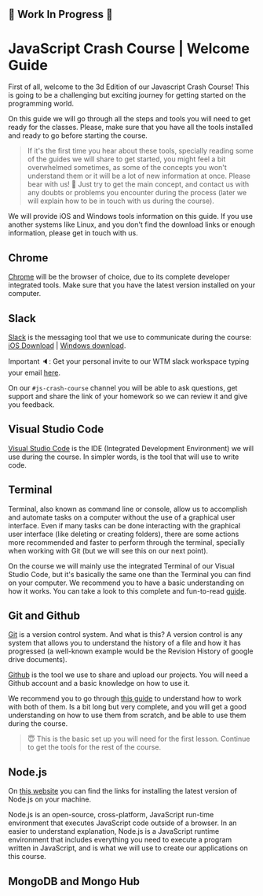 ## :construction: Work In Progress :construction: ##

# JavaScript Crash Course | Welcome Guide

First of all, welcome to the 3d Edition of our Javascript Crash Course! This is going to be a challenging but exciting journey for getting started on the programming world. 

On this guide we will go through all the steps and tools you will need to get ready for the classes. Please, make sure that you have all the tools installed and ready to go before starting the course.

> If it's the first time you hear about these tools, specially reading some of the guides we will share to get started, you might feel a bit overwhelmed sometimes, as some of the concepts you won't understand them or it will be a lot of new information at once. Please bear with us! :bear: Just try to get the main concept, and contact us with any doubts or problems you encounter during the process (later we will explain how to be in touch with us during the course).

We will provide iOS and Windows tools information on this guide. If you use another systems like Linux, and you don't find the download links or enough information, please get in touch with us.

## Chrome

[Chrome](https://www.google.com/chrome/) will be the browser of choice, due to its complete developer integrated tools. Make sure that you have the latest version installed on your computer.

## Slack

[Slack](https://slack.com/intl/en-de/) is the messaging tool that we use to communicate during the course:  [iOS Download](https://slack.com/intl/en-de/downloads/mac) | [Windows download](https://slack.com/intl/en-de/downloads/windows). 

Important :speaker:: Get your personal invite to our WTM slack workspace typing your email [here](https://slack.wtmberlin.com/).

On our `#js-crash-course` channel you will be able to ask questions, get support and share the link of your homework so we can review it and give you feedback. 

## Visual Studio Code

[Visual Studio Code](https://code.visualstudio.com/) is the IDE (Integrated Development Environment) we will use during the course. In simpler words, is the tool that will use to write code.

## Terminal

Terminal, also known as command line or console, allow us to accomplish and automate tasks on a computer without the use of a graphical user interface. Even if many tasks can be done interacting with the graphical user interface (like deleting or creating folders), there are some actions more recommended and faster to perform through the terminal, specially when working with Git (but we will see this on our next point).

On the course we will mainly use the integrated Terminal of our Visual Studio Code, but it's basically the same one than the Terminal you can find on your computer. We recommend you to have a basic understanding on how it works. You can take a look to this complete and fun-to-read [guide](https://medium.com/@grace.m.nolan/terminal-for-beginners-e492ba10902a). 

## Git and Github

[Git](https://git-scm.com/) is a version control system. And what is this? A version control is any system that allows you to understand the history of a file and how it has progressed (a well-known example would be the Revision History of google drive documents).

[Github](https://github.com/) is the tool we use to share and upload our projects. You will need a Github account and a basic knowledge on how to use it. 

We recommend you to go through [this guide](https://towardsdatascience.com/getting-started-with-git-and-github-6fcd0f2d4ac6) to understand how to work with both of them. Is a bit long but very complete, and you will get a good understanding on how to use them from scratch, and be able to use them during the course. 

> :innocent: This is the basic set up you will need for the first lesson. Continue to get the tools for the rest of the course.

## Node.js

On [this website](https://nodejs.org/en/) you can find the links for installing the latest version of Node.js on your machine. 

Node.js is an open-source, cross-platform, JavaScript run-time environment that executes JavaScript code outside of a browser. In an easier to understand explanation, Node.js is a JavaScript runtime environment that includes everything you need to execute a program written in JavaScript, and is what we will use to create our applications on this course.

## MongoDB and Mongo Hub
